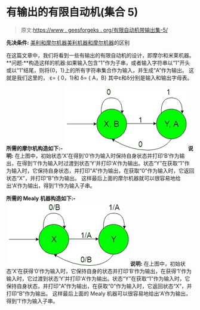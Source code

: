 # 有输出的有限自动机(集合 5)

> 原文:[https://www . geesforgeks . org/有限自动机带输出集-5/](https://www.geeksforgeeks.org/finite-automata-with-output-set-5/)

**先决条件:** [美利和摩尔机器](https://www.geeksforgeeks.org/mealy-and-moore-machines/)[美利机器和摩尔机器](https://www.geeksforgeeks.org/difference-between-mealy-machine-and-moore-machine/)的区别

在这篇文章中，我们将看到一些有输出的有限自动机的设计，即摩尔和米莱机器。
**问题:**构造这样的机器:如果输入包含“1”作为子串，或者输入字符串以“1”开头或以“1”结尾，则将{0，1}上的所有字符串集合作为输入，并生成“A”作为输出。
这就是我们这里的，
ε= { 0，1}和
δ= { A，B}
其中ε和δ分别是输入和输出字母表。

**所需的摩尔机构造如下:-**
![](img/7122e1649b6bb5487682aa4f87bb5d8b.png)
**说明:**
在上图中，初始状态‘X’在得到‘0’作为输入时保持自身状态并打印‘B’作为输出，在得到‘1’作为输入时过渡到状态‘Y’并打印‘A’作为输出。状态“Y”在获取“1”作为输入时，它保持自身状态，并打印“A”作为输出，在获取“0”作为输入时，它返回状态“X”，并打印“B”作为输出。
这样最后上面的摩尔机器就可以很容易地给出‘A’作为输出，得到‘1’作为输入子串。

**所需的 Mealy 机器构造如下:-**
![](img/7b2e39c9981ffa2c32ec27c2d5fcb467.png)
**说明:**
在上图中，初始状态‘X’在获得‘0’作为输入时，它保持自身的状态并打印‘B’作为输出，在获得‘1’作为输入时，它过渡到状态‘Y’并打印‘A’作为输出。状态“Y”在获取“1”作为输入时，它保持自身状态，并打印“A”作为输出，在获取“0”作为输入时，它返回状态“X”，并打印“B”作为输出。
这样最后上面的 Mealy 机器可以很容易地给出‘A’作为输出，得到‘1’作为输入子串。